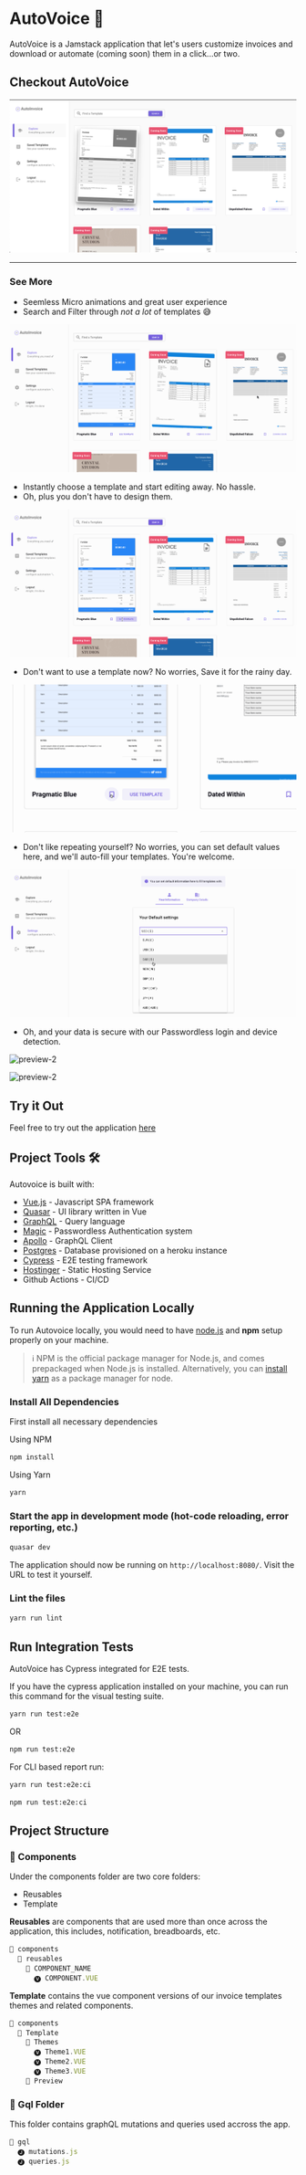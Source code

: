 # AutoVoice 🧾

AutoVoice is a Jamstack application that let's users customize invoices and download or automate (coming soon) them in a click...or two.

## Checkout AutoVoice

![preview](https://raw.githubusercontent.com/MartinsOnuoha/auto-invoice/master/public/1.png)

----

### See More

- Seemless Micro animations and great user experience
- Search and Filter through _not a lot_ of templates 😅

![preview-2](https://raw.githubusercontent.com/MartinsOnuoha/auto-invoice/master/public/a.gif)

- Instantly choose a template and start editing away. No hassle.
- Oh, plus you don't have to design them.

![preview-2](https://raw.githubusercontent.com/MartinsOnuoha/auto-invoice/master/public/b.gif)

- Don't want to use a template now? No worries, Save it for the rainy day.

![preview-2](https://raw.githubusercontent.com/MartinsOnuoha/auto-invoice/master/public/c.gif)

- Don't like repeating yourself? No worries, you can set default values here, and we'll auto-fill your templates. You're welcome.

![preview-2](https://raw.githubusercontent.com/MartinsOnuoha/auto-invoice/master/public/d.gif)

- Oh, and your data is secure with our Passwordless login and device detection.

![preview-2](https://raw.githubusercontent.com/MartinsOnuoha/auto-invoice/master/public/3.gif)

![preview-2](https://raw.githubusercontent.com/MartinsOnuoha/auto-invoice/master/public/2.gif)

## Try it Out

Feel free to try out the application [here](https://auto-voice.surge.sh)

## Project Tools 🛠

Autovoice is built with:

- [Vue.js](https://vuejs.org/) - Javascript SPA framework
- [Quasar](https://quasar.dev/) - UI library written in Vue
- [GraphQL](https://graphql.org/) - Query language
- [Magic](https://magic.link) - Passwordless Authentication system
- [Apollo](https://www.apollographql.com/) - GraphQL Client
- [Postgres](https://www.postgresql.org/) - Database provisioned on a heroku instance
- [Cypress](https://cypress.io/) - E2E testing framework
- [Hostinger](https://hostinger.com) - Static Hosting Service
- Github Actions - CI/CD

## Running the Application Locally

To run Autovoice locally, you would need to have [node.js](https://nodejs.org/en/download/) and **npm** setup properly on your machine.

> ℹ️ NPM is the official package manager for Node.js, and comes prepackaged when Node.js is installed.
> Alternatively, you can [install yarn](https://yarnpkg.com/) as a package manager for node.

### Install All Dependencies

First install all necessary dependencies

Using NPM

```bash
npm install
```

Using Yarn

```bash
yarn
```

### Start the app in development mode (hot-code reloading, error reporting, etc.)

```bash
quasar dev
```

The application should now be running on `http://localhost:8080/`. Visit the URL to test it yourself.

### Lint the files

```bash
yarn run lint
```

## Run Integration Tests

AutoVoice has Cypress integrated for E2E tests.

If you have the cypress application installed on your machine, you can run this command for the visual testing suite.

```bash
yarn run test:e2e
```

OR

```bash
npm run test:e2e
```

For CLI based report run:

```bash
yarn run test:e2e:ci
```

```bash
npm run test:e2e:ci
```

## Project Structure

### 📁 Components

Under the components folder are two core folders:

- Reusables
- Template

**Reusables** are components that are used more than once across the application, this includes, notification, breadboards, etc.

```javascript
📁 components
  📁 reusables
    📁 COMPONENT_NAME
      🅥 COMPONENT.VUE
```

**Template** contains the vue component versions of our invoice templates themes and related components.

```javascript
📁 components
  📁 Template
    📁 Themes
      🅥 Theme1.VUE
      🅥 Theme2.VUE
      🅥 Theme3.VUE
    📁 Preview
```

### 📁 Gql Folder

This folder contains graphQL mutations and queries used accross the app.

```javascript
📁 gql
  🅙 mutations.js
  🅙 queries.js
```
